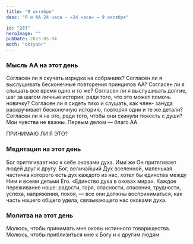 ```yaml
---
title: "9 октября"
desc: "Я и АА 24 часа - «24 часа» — 9 октября"

id: "283"
heroImage: ""
pubDate: 2023-05-04
moth: "oktyabr"
---
```


### Мысль АА на этот день

Согласен ли я скучать изредка на собраниях? Согласен ли я выслушивать
бесконечные повторения принципов АА? Согласен ли я слышать все время одно и то
же? Согласен ли я выслушивать долгие, шаг за шагом личные истории, ради того,
что это может помочь новичку? Согласен ли я сидеть тихо и слушать, как член-
зануда раскручивает бесконечную историю, повторяя одни и те же детали?
Согласен ли я на это, ради того, чтобы они скинули тяжесть с души? Мои чувства
не важны. Первым делом — благо АА.

ПРИНИМАЮ ЛИ Я ЭТО?

### Медитация на этот день

Бог притягивает нас к себе оковами духа. Ими же Он притягивает людей друг к
другу. Бог, величайший Дух вселенной, маленькая частичка которого есть дух
каждого из нас, хотел бы единства между Ним и всеми детьми Его. «Единство духа
в оковах мира». Каждое переживание наше: радости, горя, опасности, спасения,
трудности, успеха, напряжения, покоя, — все они должны восприниматься, как
часть нашего общего удела, связывающего нас оковами духа.

### Молитва на этот день

Молюсь, чтобы принимать мне оковы истинного товарищества. Молюсь, чтобы
приблизиться мне к Богу и к другим людям.
